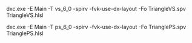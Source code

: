 dxc.exe -E Main -T vs_6_0 -spirv -fvk-use-dx-layout -Fo TriangleVS.spv TriangleVS.hlsl



dxc.exe -E Main -T ps_6_0 -spirv -fvk-use-dx-layout -Fo TrianglePS.spv TrianglePS.hlsl